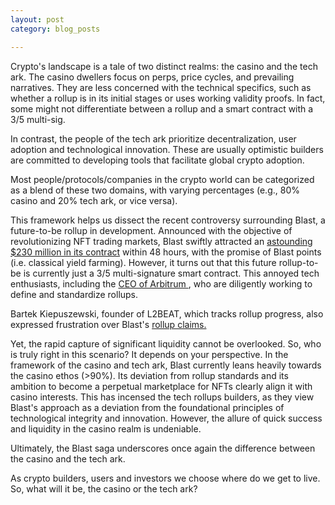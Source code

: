 ```yaml
---
layout: post
category: blog_posts

---
```


Crypto's landscape is a tale of two distinct realms: the casino and the tech ark. The casino dwellers focus on perps, price cycles, and prevailing narratives. They are less concerned with the technical specifics, such as whether a rollup is in its initial stages or uses working validity proofs. In fact, some might not differentiate between a rollup and a smart contract with a 3/5 multi-sig.

In contrast, the people of the tech ark prioritize decentralization, user adoption and technological innovation. These are usually optimistic builders are committed to developing tools that facilitate global crypto adoption.

Most people/protocols/companies in the crypto world can be categorized as a blend of these two domains, with varying percentages (e.g., 80% casino and 20% tech ark, or vice versa).

This framework helps us dissect the recent controversy surrounding Blast, a future-to-be rollup in development. Announced with the objective of revolutionizing NFT trading markets, Blast swiftly attracted an <a href='https://twitter.com/Blast_L2/status/1727475453869301854/'>astounding $230 million in its contract</a>  within 48 hours, with the promise of Blast points (i.e. classical yield farming). However, it turns out that this future rollup-to-be is currently just a 3/5 multi-signature smart contract. This annoyed tech enthusiasts, including the <a href = 'https://twitter.com/sgoldfed/status/1727345174836060622/'> CEO of Arbitrum </a> , who are diligently working to define and standardize rollups.

Bartek Kiepuszewski, founder of L2BEAT, which tracks rollup progress, also expressed frustration over Blast's <a href= 'https://twitter.com/bkiepuszewski/status/1726928121180631182'> rollup claims. </a>

Yet, the rapid capture of significant liquidity cannot be overlooked. So, who is truly right in this scenario? It depends on your perspective. In the framework of the casino and tech ark, Blast currently leans heavily towards the casino ethos (>90%). Its deviation from rollup standards and its ambition to become a perpetual marketplace for NFTs clearly align it with casino interests. This has incensed the tech rollups builders, as they view Blast's approach as a deviation from the foundational principles of technological integrity and innovation. However, the allure of quick success and liquidity in the casino realm is undeniable.

Ultimately, the Blast saga underscores once again the difference between the casino and the tech ark. 

As crypto builders, users and investors we choose where do we get to live. So, what will it be, the casino or the tech ark?



